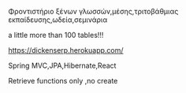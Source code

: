 

Φροντιστήριο ξένων γλωσσών,μέσης,τριτοβάθμιας εκπαίδευσης,ωδεία,σεμινάρια

a little more than 100 tables!!!

https://dickenserp.herokuapp.com/

Spring MVC,JPA,Hibernate,React

Retrieve functions only ,no create

